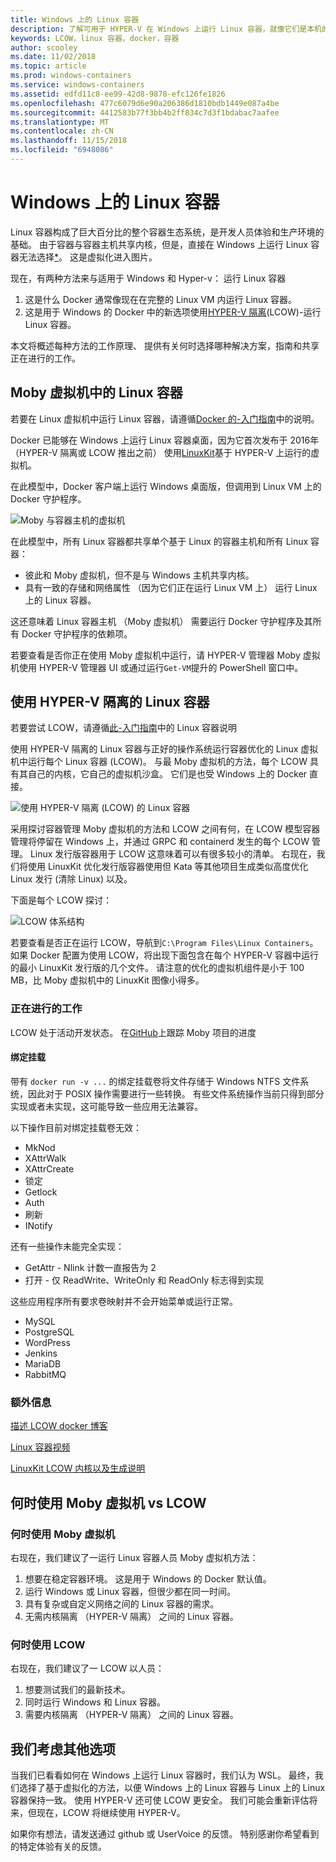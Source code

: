 ```yaml
---
title: Windows 上的 Linux 容器
description: 了解可用于 HYPER-V 在 Windows 上运行 Linux 容器，就像它们是本机的不同方法。
keywords: LCOW，linux 容器，docker，容器
author: scooley
ms.date: 11/02/2018
ms.topic: article
ms.prod: windows-containers
ms.service: windows-containers
ms.assetid: edfd11c8-ee99-42d8-9878-efc126fe1826
ms.openlocfilehash: 477c6079d6e90a206386d1810bdb1449e087a4be
ms.sourcegitcommit: 4412583b77f3bb4b2ff834c7d3f1bdabac7aafee
ms.translationtype: MT
ms.contentlocale: zh-CN
ms.lasthandoff: 11/15/2018
ms.locfileid: "6948086"
---
```

# <a name="linux-containers-on-windows"></a>Windows 上的 Linux 容器

Linux 容器构成了巨大百分比的整个容器生态系统，是开发人员体验和生产环境的基础。  由于容器与容器主机共享内核，但是，直接在 Windows 上运行 Linux 容器无法选择[*](linux-containers.md#other-options-we-considered)。  这是虚拟化进入图片。

现在，有两种方法来与适用于 Windows 和 Hyper-v： 运行 Linux 容器

1. 这是什么 Docker 通常像现在在完整的 Linux VM 内运行 Linux 容器。
1. 这是用于 Windows 的 Docker 中的新选项使用[HYPER-V 隔离](../manage-containers/hyperv-container.md)(LCOW)-运行 Linux 容器。

本文将概述每种方法的工作原理、 提供有关何时选择哪种解决方案，指南和共享正在进行的工作。

## <a name="linux-containers-in-a-moby-vm"></a>Moby 虚拟机中的 Linux 容器

若要在 Linux 虚拟机中运行 Linux 容器，请遵循[Docker 的-入门指南](https://docs.docker.com/docker-for-windows/)中的说明。

Docker 已能够在 Windows 上运行 Linux 容器桌面，因为它首次发布于 2016年 （HYPER-V 隔离或 LCOW 推出之前） 使用[LinuxKit](https://github.com/linuxkit/linuxkit)基于 HYPER-V 上运行的虚拟机。

在此模型中，Docker 客户端上运行 Windows 桌面版，但调用到 Linux VM 上的 Docker 守护程序。

![Moby 与容器主机的虚拟机](media/MobyVM.png)

在此模型中，所有 Linux 容器都共享单个基于 Linux 的容器主机和所有 Linux 容器：

* 彼此和 Moby 虚拟机，但不是与 Windows 主机共享内核。
* 具有一致的存储和网络属性 （因为它们正在运行 Linux VM 上） 运行 Linux 上的 Linux 容器。

这还意味着 Linux 容器主机 （Moby 虚拟机） 需要运行 Docker 守护程序及其所有 Docker 守护程序的依赖项。

若要查看是否你正在使用 Moby 虚拟机中运行，请 HYPER-V 管理器 Moby 虚拟机使用 HYPER-V 管理器 UI 或通过运行`Get-VM`提升的 PowerShell 窗口中。

## <a name="linux-containers-with-hyper-v-isolation"></a>使用 HYPER-V 隔离的 Linux 容器

若要尝试 LCOW，请遵循[此-入门指南](../quick-start/quick-start-windows-10.md)中的 Linux 容器说明

使用 HYPER-V 隔离的 Linux 容器与正好的操作系统运行容器优化的 Linux 虚拟机中运行每个 Linux 容器 (LCOW)。  与最 Moby 虚拟机的方法，每个 LCOW 具有其自己的内核，它自己的虚拟机沙盒。  它们是也受 Windows 上的 Docker 直接。

![使用 HYPER-V 隔离 (LCOW) 的 Linux 容器](media/lcow-approach.png)

采用探讨容器管理 Moby 虚拟机的方法和 LCOW 之间有何，在 LCOW 模型容器管理将停留在 Windows 上，并通过 GRPC 和 containerd 发生的每个 LCOW 管理。  Linux 发行版容器用于 LCOW 这意味着可以有很多较小的清单。  右现在，我们将使用 LinuxKit 优化发行版容器使用但 Kata 等其他项目生成类似高度优化 Linux 发行 (清除 Linux) 以及。

下面是每个 LCOW 探讨：

![LCOW 体系结构](media/lcow.png)

若要查看是否正在运行 LCOW，导航到`C:\Program Files\Linux Containers`。  如果 Docker 配置为使用 LCOW，将出现下面包含在每个 HYPER-V 容器中运行的最小 LinuxKit 发行版的几个文件。  请注意的优化的虚拟机组件是小于 100 MB，比 Moby 虚拟机中的 LinuxKit 图像小得多。

### <a name="work-in-progress"></a>正在进行的工作

LCOW 处于活动开发状态。  在[GitHub](https://github.com/moby/moby/issues/33850)上跟踪 Moby 项目的进度

#### <a name="bind-mounts"></a>绑定挂载

带有 `docker run -v ...` 的绑定挂载卷将文件存储于 Windows NTFS 文件系统，因此对于 POSIX 操作需要进行一些转换。 有些文件系统操作当前只得到部分实现或者未实现，这可能导致一些应用无法兼容。

以下操作目前对绑定挂载卷无效：

* MkNod
* XAttrWalk
* XAttrCreate
* 锁定
* Getlock
* Auth
* 刷新
* INotify

还有一些操作未能完全实现：

* GetAttr - Nlink 计数一直报告为 2
* 打开 - 仅 ReadWrite、WriteOnly 和 ReadOnly 标志得到实现

这些应用程序所有要求卷映射并不会开始菜单或运行正常。

* MySQL
* PostgreSQL
* WordPress
* Jenkins
* MariaDB
* RabbitMQ

### <a name="extra-information"></a>额外信息

[描述 LCOW docker 博客](https://blog.docker.com/2017/11/docker-for-windows-17-11/)

[Linux 容器视频](https://sec.ch9.ms/ch9/1e5a/08ff93f2-987e-4f8d-8036-2570dcac1e5a/LinuxContainer.mp4)

[LinuxKit LCOW 内核以及生成说明](https://github.com/linuxkit/lcow)

## <a name="when-to-use-moby-vm-vs-lcow"></a>何时使用 Moby 虚拟机 vs LCOW

### <a name="when-to-use-moby-vm"></a>何时使用 Moby 虚拟机

右现在，我们建议了一运行 Linux 容器人员 Moby 虚拟机方法：

1. 想要在稳定容器环境。  这是用于 Windows 的 Docker 默认值。
1. 运行 Windows 或 Linux 容器，但很少都在同一时间。
1. 具有复杂或自定义网络之间的 Linux 容器的需求。
1. 无需内核隔离 （HYPER-V 隔离） 之间的 Linux 容器。

### <a name="when-to-use-lcow"></a>何时使用 LCOW

右现在，我们建议了一 LCOW 以人员：

1. 想要测试我们的最新技术。
1. 同时运行 Windows 和 Linux 容器。
1. 需要内核隔离 （HYPER-V 隔离） 之间的 Linux 容器。

## <a name="other-options-we-considered"></a>我们考虑其他选项

当我们已看看如何在 Windows 上运行 Linux 容器时，我们认为 WSL。  最终，我们选择了基于虚拟化的方法，以便 Windows 上的 Linux 容器与 Linux 上的 Linux 容器保持一致。  使用 HYPER-V 还可使 LCOW 更安全。  我们可能会重新评估将来，但现在，LCOW 将继续使用 HYPER-V。

如果你有想法，请发送通过 github 或 UserVoice 的反馈。  特别感谢你希望看到的特定体验有关的反馈。